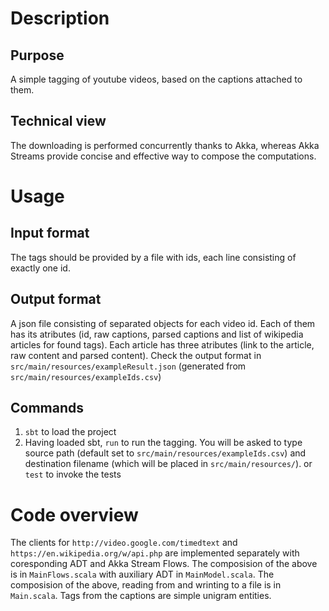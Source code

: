 # Description
## Purpose
A simple tagging of youtube videos, based on the captions attached to them. 

## Technical view
The downloading is performed concurrently thanks to Akka, whereas Akka Streams provide concise and effective way to compose the computations.

# Usage
## Input format
The tags should be provided by a file with ids, each line consisting of exactly one id.

## Output format
A json file consisting of separated objects for each video id. Each of them has its atributes (id, raw captions, parsed captions and list of wikipedia articles for found tags). Each article has three atributes (link to the article, raw content and parsed content). Check the output format in `src/main/resources/exampleResult.json` (generated from `src/main/resources/exampleIds.csv`)
## Commands
1. `sbt` to load the project
2. Having loaded sbt, `run` to run the tagging. You will be asked to type source path (default set to `src/main/resources/exampleIds.csv`) and destination filename (which will be placed in `src/main/resources/`).
or `test` to invoke the tests

# Code overview
The clients for `http://video.google.com/timedtext` and `https://en.wikipedia.org/w/api.php` are implemented separately with coresponding ADT and Akka Stream Flows. The composision of the above is in `MainFlows.scala` with auxiliary ADT in `MainModel.scala`. The composision of the above, reading from and wrinting to a file is in `Main.scala`. Tags from the captions are simple unigram entities.
